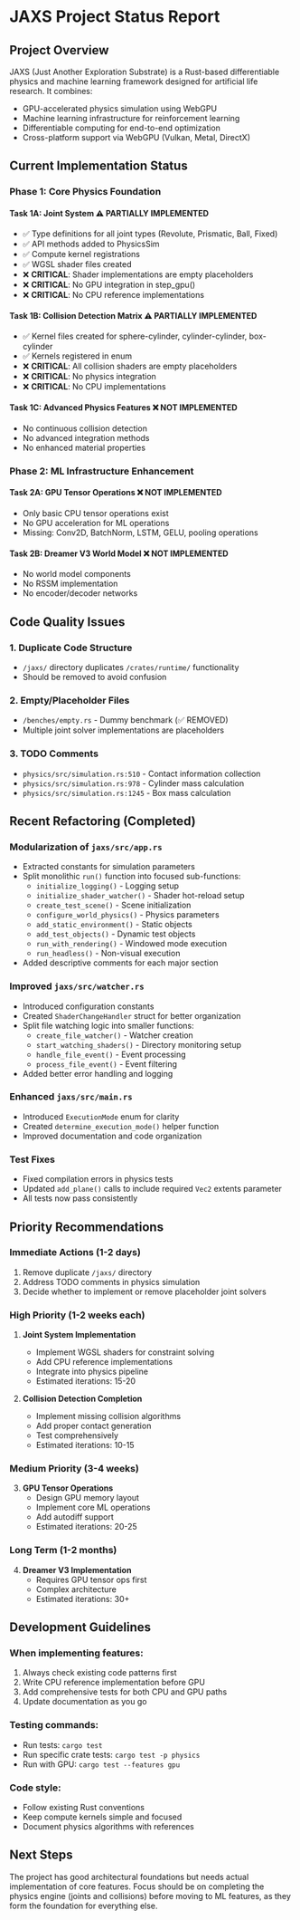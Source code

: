 # JAXS Project Status Report

## Project Overview

JAXS (Just Another Exploration Substrate) is a Rust-based differentiable physics and machine learning framework designed for artificial life research. It combines:
- GPU-accelerated physics simulation using WebGPU
- Machine learning infrastructure for reinforcement learning
- Differentiable computing for end-to-end optimization
- Cross-platform support via WebGPU (Vulkan, Metal, DirectX)

## Current Implementation Status

### Phase 1: Core Physics Foundation

#### Task 1A: Joint System ⚠️ PARTIALLY IMPLEMENTED
- ✅ Type definitions for all joint types (Revolute, Prismatic, Ball, Fixed)
- ✅ API methods added to PhysicsSim
- ✅ Compute kernel registrations
- ✅ WGSL shader files created
- ❌ **CRITICAL**: Shader implementations are empty placeholders
- ❌ **CRITICAL**: No GPU integration in step_gpu()
- ❌ **CRITICAL**: No CPU reference implementations

#### Task 1B: Collision Detection Matrix ⚠️ PARTIALLY IMPLEMENTED
- ✅ Kernel files created for sphere-cylinder, cylinder-cylinder, box-cylinder
- ✅ Kernels registered in enum
- ❌ **CRITICAL**: All collision shaders are empty placeholders
- ❌ **CRITICAL**: No physics integration
- ❌ **CRITICAL**: No CPU implementations

#### Task 1C: Advanced Physics Features ❌ NOT IMPLEMENTED
- No continuous collision detection
- No advanced integration methods
- No enhanced material properties

### Phase 2: ML Infrastructure Enhancement

#### Task 2A: GPU Tensor Operations ❌ NOT IMPLEMENTED
- Only basic CPU tensor operations exist
- No GPU acceleration for ML operations
- Missing: Conv2D, BatchNorm, LSTM, GELU, pooling operations

#### Task 2B: Dreamer V3 World Model ❌ NOT IMPLEMENTED
- No world model components
- No RSSM implementation
- No encoder/decoder networks

## Code Quality Issues

### 1. Duplicate Code Structure
- `/jaxs/` directory duplicates `/crates/runtime/` functionality
- Should be removed to avoid confusion

### 2. Empty/Placeholder Files
- `/benches/empty.rs` - Dummy benchmark (✅ REMOVED)
- Multiple joint solver implementations are placeholders

### 3. TODO Comments
- `physics/src/simulation.rs:510` - Contact information collection
- `physics/src/simulation.rs:978` - Cylinder mass calculation
- `physics/src/simulation.rs:1245` - Box mass calculation

## Recent Refactoring (Completed)

### Modularization of `jaxs/src/app.rs`
- Extracted constants for simulation parameters
- Split monolithic `run()` function into focused sub-functions:
  - `initialize_logging()` - Logging setup
  - `initialize_shader_watcher()` - Shader hot-reload setup
  - `create_test_scene()` - Scene initialization
  - `configure_world_physics()` - Physics parameters
  - `add_static_environment()` - Static objects
  - `add_test_objects()` - Dynamic test objects
  - `run_with_rendering()` - Windowed mode execution
  - `run_headless()` - Non-visual execution
- Added descriptive comments for each major section

### Improved `jaxs/src/watcher.rs`
- Introduced configuration constants
- Created `ShaderChangeHandler` struct for better organization
- Split file watching logic into smaller functions:
  - `create_file_watcher()` - Watcher creation
  - `start_watching_shaders()` - Directory monitoring setup
  - `handle_file_event()` - Event processing
  - `process_file_event()` - Event filtering
- Added better error handling and logging

### Enhanced `jaxs/src/main.rs`
- Introduced `ExecutionMode` enum for clarity
- Created `determine_execution_mode()` helper function
- Improved documentation and code organization

### Test Fixes
- Fixed compilation errors in physics tests
- Updated `add_plane()` calls to include required `Vec2` extents parameter
- All tests now pass consistently

## Priority Recommendations

### Immediate Actions (1-2 days)
1. Remove duplicate `/jaxs/` directory
2. Address TODO comments in physics simulation
3. Decide whether to implement or remove placeholder joint solvers

### High Priority (1-2 weeks each)
1. **Joint System Implementation**
   - Implement WGSL shaders for constraint solving
   - Add CPU reference implementations
   - Integrate into physics pipeline
   - Estimated iterations: 15-20

2. **Collision Detection Completion**
   - Implement missing collision algorithms
   - Add proper contact generation
   - Test comprehensively
   - Estimated iterations: 10-15

### Medium Priority (3-4 weeks)
3. **GPU Tensor Operations**
   - Design GPU memory layout
   - Implement core ML operations
   - Add autodiff support
   - Estimated iterations: 20-25

### Long Term (1-2 months)
4. **Dreamer V3 Implementation**
   - Requires GPU tensor ops first
   - Complex architecture
   - Estimated iterations: 30+

## Development Guidelines

### When implementing features:
1. Always check existing code patterns first
2. Write CPU reference implementation before GPU
3. Add comprehensive tests for both CPU and GPU paths
4. Update documentation as you go

### Testing commands:
- Run tests: `cargo test`
- Run specific crate tests: `cargo test -p physics`
- Run with GPU: `cargo test --features gpu`

### Code style:
- Follow existing Rust conventions
- Keep compute kernels simple and focused
- Document physics algorithms with references

## Next Steps

The project has good architectural foundations but needs actual implementation of core features. Focus should be on completing the physics engine (joints and collisions) before moving to ML features, as they form the foundation for everything else.